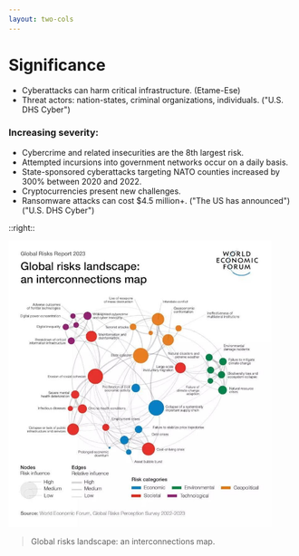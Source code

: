 ```yaml
---
layout: two-cols
---
```


# Significance

- <CursorType :speed="10" :slide="3">Cyberattacks can harm critical infrastructure. (Etame-Ese)</CursorType>
- <CursorType :speed="10" :slide="3">Threat actors: nation-states, criminal organizations, individuals. ("U.S. DHS Cyber")</CursorType>
###  Increasing severity:
- <CursorType :speed="10" :slide="3">Cybercrime and related insecurities are the 8th largest risk.</CursorType>
- <CursorType :speed="10" :slide="3">Attempted incursions into government networks occur on a daily basis.</CursorType>
- <CursorType :speed="10" :slide="3">State-sponsored cyberattacks targeting NATO counties increased by 300% between 2020 and 2022.</CursorType>
- <CursorType :speed="10" :slide="3">Cryptocurrencies present new challenges.</CursorType>
- <CursorType :speed="10" :slide="3">Ransomware attacks can cost $4.5 million+. ("The US has announced") ("U.S. DHS Cyber")</CursorType>

::right::

![Risk Map](/risk_map.jpg)

> Global risks landscape: an interconnections map.

<style>
img {
    width: 92%
}
</style>
